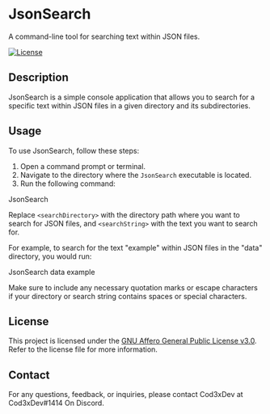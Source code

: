 # JsonSearch

A command-line tool for searching text within JSON files.

[![License](https://img.shields.io/badge/License-AGPL%20v3.0-blue.svg)](LICENSE.txt)

## Description

JsonSearch is a simple console application that allows you to search for a specific text within JSON files in a given directory and its subdirectories.

## Usage

To use JsonSearch, follow these steps:

1. Open a command prompt or terminal.
2. Navigate to the directory where the `JsonSearch` executable is located.
3. Run the following command:

JsonSearch <searchDirectory> <searchString>

Replace `<searchDirectory>` with the directory path where you want to search for JSON files, and `<searchString>` with the text you want to search for.

For example, to search for the text "example" within JSON files in the "data" directory, you would run:
  
JsonSearch data example

Make sure to include any necessary quotation marks or escape characters if your directory or search string contains spaces or special characters.

## License

This project is licensed under the [GNU Affero General Public License v3.0](LICENSE.txt). Refer to the license file for more information.

## Contact

For any questions, feedback, or inquiries, please contact Cod3xDev at Cod3xDev#1414 On Discord.
